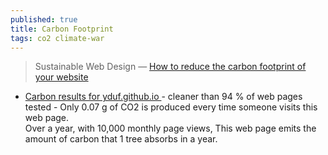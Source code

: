 ```yaml
---
published: true
title: Carbon Footprint
tags: co2 climate-war
---
```

> Sustainable Web Design — [How to reduce the carbon footprint of your website](https://medium.com/tblx-insider/sustainable-web-design-how-to-reduce-the-carbon-footprint-of-your-website-2a2059efe04)

- [ Carbon results for yduf.github.io ](https://www.websitecarbon.com/website/yduf-github-io/) - cleaner than
94 % of web pages tested - Only
0.07 g of CO2 is produced every time someone visits this web page.  
Over a year, with 10,000 monthly page views, This web page emits the amount of carbon that 1 tree absorbs in a year.
